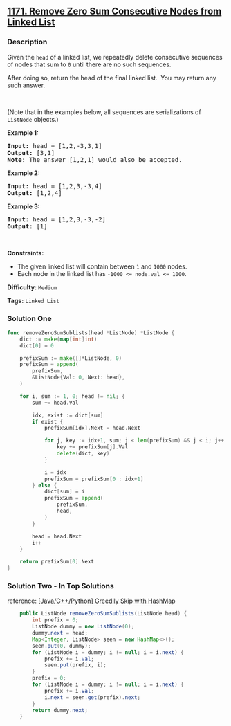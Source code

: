 ## [1171. Remove Zero Sum Consecutive Nodes from Linked List](https://leetcode.com/problems/remove-zero-sum-consecutive-nodes-from-linked-list/)

### Description

<p>Given the <code>head</code> of a linked list, we repeatedly delete consecutive sequences of nodes that sum to <code>0</code> until there are no such sequences.</p>

<p>After doing so, return the head of the final linked list.&nbsp; You may return any such answer.</p>

<p>&nbsp;</p>
<p>(Note that in the examples below, all sequences are serializations of <code>ListNode</code> objects.)</p>

<p><strong>Example 1:</strong></p>

<pre>
<strong>Input:</strong> head = [1,2,-3,3,1]
<strong>Output:</strong> [3,1]
<strong>Note:</strong> The answer [1,2,1] would also be accepted.
</pre>

<p><strong>Example 2:</strong></p>

<pre>
<strong>Input:</strong> head = [1,2,3,-3,4]
<strong>Output:</strong> [1,2,4]
</pre>

<p><strong>Example 3:</strong></p>

<pre>
<strong>Input:</strong> head = [1,2,3,-3,-2]
<strong>Output:</strong> [1]
</pre>

<p>&nbsp;</p>
<p><strong>Constraints:</strong></p>

<ul>
	<li>The given linked list will contain between <code>1</code> and <code>1000</code> nodes.</li>
	<li>Each node in the linked list has <code>-1000 &lt;= node.val &lt;= 1000</code>.</li>
</ul>

**Difficulty:** `Medium`

**Tags:** `Linked List`

### Solution One

```go
func removeZeroSumSublists(head *ListNode) *ListNode {
	dict := make(map[int]int)
	dict[0] = 0

	prefixSum := make([]*ListNode, 0)
	prefixSum = append(
		prefixSum,
		&ListNode{Val: 0, Next: head},
	)

	for i, sum := 1, 0; head != nil; {
		sum += head.Val

		idx, exist := dict[sum]
		if exist {
			prefixSum[idx].Next = head.Next

			for j, key := idx+1, sum; j < len(prefixSum) && j < i; j++ {
				key += prefixSum[j].Val
				delete(dict, key)
			}

			i = idx
			prefixSum = prefixSum[0 : idx+1]
		} else {
			dict[sum] = i
			prefixSum = append(
				prefixSum,
				head,
			)
		}

		head = head.Next
		i++
	}

	return prefixSum[0].Next
}
```

### Solution Two - In Top Solutions

reference: [[Java/C++/Python] Greedily Skip with HashMap](https://leetcode.com/problems/remove-zero-sum-consecutive-nodes-from-linked-list/discuss/366319/JavaC%2B%2BPython-Greedily-Skip-with-HashMap)

```java
    public ListNode removeZeroSumSublists(ListNode head) {
        int prefix = 0;
        ListNode dummy = new ListNode(0);
        dummy.next = head;
        Map<Integer, ListNode> seen = new HashMap<>();
        seen.put(0, dummy);
        for (ListNode i = dummy; i != null; i = i.next) {
            prefix += i.val;
            seen.put(prefix, i);
        }
        prefix = 0;
        for (ListNode i = dummy; i != null; i = i.next) {
            prefix += i.val;
            i.next = seen.get(prefix).next;
        }
        return dummy.next;
    }
```
